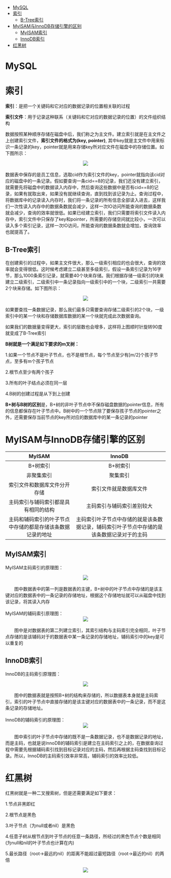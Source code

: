 <!-- MarkdownTOC -->

- [MySQL](#mysql)
- [索引](#索引)
    + [B-Tree索引](#b-tree索引)
- [MyISAM与InnoDB存储引擎的区别](#myisam与innodb存储引擎的区别)
    + [MyISAM索引](#myisam索引)
    + [InnoDB索引](#innodb索引)
- [红黑树](#红黑树)

<!-- /MarkdownTOC -->

# MySQL

# 索引

**索引**：是把一个关键码和它对应的数据记录的位置相关联的过程

**索引文件**：用于记录这种联系（关键码和它对应的数据记录的位置）的文件组织结构

数据按照某种顺序存储在磁盘中后，我们称之为主文件。建立索引就是在主文件之上创建索引文件，**索引文件的格式为(key, pointer)**, 其中key就是主文件中用来标识一条记录的key，pointer就是用来存储key所对应文件在磁盘中的存储位置。如下图所示：
<div align="center"> <img src="../pictures//index1.png"/> </div><br>
数据表中保存的是员工信息，选取cid作为索引文件的key，pointer就指向该cid对应的磁盘中的一条记录。假如要查询一条cid==8的记录，我们还没有建立索引，就需要先将磁盘中的数据读入内存中，然后查询这些数据中是否有cid==8的记录，如果有就取出来，如果没有就继续查询，直到找到该记录为止。查询过程中，将数据库中的记录读入内存时，我们将一条记录的所有信息全部读入进去，这样我们一次性读入内存中的数据条数就会减少，这样一次IO访问所能查询的数据条数就会减少，查询的效率就很低。如果已经建立索引，我们只需要将索引文件读入内存中，索引文件中只保存了key和pointer，所需要的存储空间就比较小，一次可以读入多个索引记录，这样一次IO访问，所能查询的数据条数就会增加，查询效率也就提高了。

## B-Tree索引

在创建索引的过程中，如果主文件很大，那么一级索引相应的也会很大，查询的效率就会变得很低。这时候考虑建立二级甚至多级索引，假设一条索引记录为16字节，那么1000条索引记录，就需要40个块来存储。我们根据存储一级索引的块来建立二级索引，二级索引中一条记录指向一级索引中的一个块，二级索引一共需要2个块来存储。如下图所示：
<div align="center"> <img src="../pictures//index2.png"/> </div><br>
如果要查找一条数据记录，那么我们最多只需要查询存储二级索引的2个块，一级索引中的某一个块和存储数据库数据的某一个块就完成此次数据查询。

如果我们的数据量变得更大，索引的层数也会增多，这样将上图顺时针旋转90度就变成了B-Tree索引

**B树就是一个满足如下要求的m叉树：**

1.如果一个节点不是叶子节点，也不是根节点，每个节点至少有[m/2]个孩子节点，至多有m个孩子节点

2.根节点至少有两个孩子

3.所有的叶子结点必须在同一层

4.B树的创建过程是从下到上创建

**B+树与B树的区别**是，B+树的非叶子节点中不保存磁盘数据的pointer信息，所有的信息都保存在叶子节点中。B树中的一个节点除了要保存孩子节点的pointer之外，还需要保存当前节点的key所对应的数据库中的某一条记录的pointer

# MyISAM与InnoDB存储引擎的区别

|MyISAM|InnoDB|
|:-:|:-:|
| B+树索引 | B+树索引 |
| 非聚集索引 | 聚集索引 |
| 索引文件和数据库文件分开存储 | 索引文件就是数据库文件 |
| 主码索引与辅码索引都是具有相同的结构 | 主码索引与辅码索引差别较大 |
| 主码和辅码索引的叶子节点中存储的都是存储该条数据记录的地址 | 主码索引叶子节点中存储的就是该条数据记录，辅码索引叶子节点中存储的是该条数据记录对于的主码|

## MyISAM索引

MyISAM主码索引的原理图：
<div align="center"> <img src="../pictures//index3.png"/> </div><br>
&ensp;&ensp;&ensp;&ensp;图中数据表中的第一列是数据表的主键，B+树中的叶子节点中存储的是该主键对应的数据表中的一条记录的存储地址，根据这个存储地址就可以从磁盘中找到该记录，将其读入内存
<br></br>
MyISAM的辅码索引原理图：
<div align="center"> <img src="../pictures//index4.png"/> </div><br>
&ensp;&ensp;&ensp;&ensp;图中是对数据表的第二列建立索引，其索引结构与主码索引完全相同，叶子节点存储的是该辅码对于的数据表中某一条记录的存储地址，辅码索引中的key是可以重复的

## InnoDB索引

InnoDB的主码索引原理图：
<div align="center"> <img src="../pictures//index5.png"/> </div><br>
&ensp;&ensp;&ensp;&ensp;图中的数据表就是按照B+树的结构来存储的，所以数据表本身就是主码索引，索引的叶子节点中直接存储的是该主键对应的数据表中的一条记录，而不是这条记录的存储地址。
<br></br>
InnoDB的辅码索引的原理图：
<div align="center"> <img src="../pictures//index6.png"/> </div><br>
&ensp;&ensp;&ensp;&ensp;图中索引的叶子节点中存储的既不是一条数据记录，也不是数据记录的地址，而是主码，也就是说InnoDB的辅码索引是建立在主码索引之上的，在数据查询过程中需要先根据辅码索引找到目标记录对应的主码，然后再根据主码查找到目标记录。所以，InnoDB的主码索引效率非常高，辅码索引的效率比较低。

# 红黑树

 红黑树就是一种二叉搜索树，但是还需要满足如下要求：
 
 1.节点非黑即红
 
 2.根节点是黑色
 
 3.叶子节点（为null或者nil）是黑色
 
 4.任意子树从根节点到叶子节点的任意一条路径，所经过的黑色节点个数是相同(为null和nil的叶子节点也计算在内)
 
 5.最长路径（root->最远的nil）的距离不能超过最短路径（root->最近的nil）的两倍
 
 <div align="center"> <img src="../pictures//red-black tree1.png"/> </div><br>
